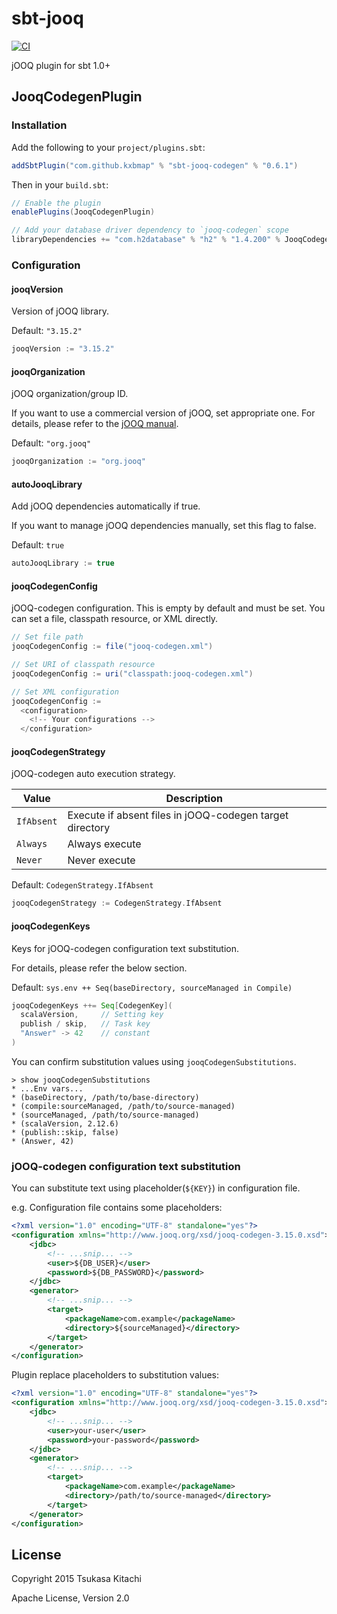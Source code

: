 # sbt-jooq

[![CI](https://github.com/kxbmap/sbt-jooq/actions/workflows/ci.yml/badge.svg)](https://github.com/kxbmap/sbt-jooq/actions/workflows/ci.yml)

jOOQ plugin for sbt 1.0+


## JooqCodegenPlugin

### Installation

Add the following to your `project/plugins.sbt`:

```scala
addSbtPlugin("com.github.kxbmap" % "sbt-jooq-codegen" % "0.6.1")
```

Then in your `build.sbt`:

```scala
// Enable the plugin
enablePlugins(JooqCodegenPlugin)

// Add your database driver dependency to `jooq-codegen` scope
libraryDependencies += "com.h2database" % "h2" % "1.4.200" % JooqCodegen
```

### Configuration

#### jooqVersion
Version of jOOQ library.

Default: `"3.15.2"`

```scala
jooqVersion := "3.15.2"
```

#### jooqOrganization
jOOQ organization/group ID.

If you want to use a commercial version of jOOQ, set appropriate one.
For details, please refer to the [jOOQ manual](https://www.jooq.org/doc/3.15/manual/getting-started/tutorials/jooq-in-7-steps/jooq-in-7-steps-step1/).

Default: `"org.jooq"`

```scala
jooqOrganization := "org.jooq"
```

#### autoJooqLibrary
Add jOOQ dependencies automatically if true.

If you want to manage jOOQ dependencies manually, set this flag to false.

Default: `true`

```scala
autoJooqLibrary := true
```

#### jooqCodegenConfig
jOOQ-codegen configuration. This is empty by default and must be set. You can set a file, classpath resource, or XML directly.

```scala
// Set file path
jooqCodegenConfig := file("jooq-codegen.xml")
```

```scala
// Set URI of classpath resource
jooqCodegenConfig := uri("classpath:jooq-codegen.xml")
```

```scala
// Set XML configuration
jooqCodegenConfig :=
  <configuration>
    <!-- Your configurations -->
  </configuration>
```

#### jooqCodegenStrategy
jOOQ-codegen auto execution strategy.

|Value      |Description                                              |
|-----------|---------------------------------------------------------|
|`IfAbsent` |Execute if absent files in jOOQ-codegen target directory |
|`Always`   |Always execute                                           |
|`Never`    |Never execute                                            |

Default: `CodegenStrategy.IfAbsent`

```scala
jooqCodegenStrategy := CodegenStrategy.IfAbsent
```

#### jooqCodegenKeys
Keys for jOOQ-codegen configuration text substitution.

For details, please refer the below section.

Default: `sys.env ++ Seq(baseDirectory, sourceManaged in Compile)`

```scala
jooqCodegenKeys ++= Seq[CodegenKey](
  scalaVersion,     // Setting key
  publish / skip,   // Task key
  "Answer" -> 42    // constant  
)
```

You can confirm substitution values using `jooqCodegenSubstitutions`.
```
> show jooqCodegenSubstitutions
* ...Env vars...
* (baseDirectory, /path/to/base-directory)
* (compile:sourceManaged, /path/to/source-managed)
* (sourceManaged, /path/to/source-managed)
* (scalaVersion, 2.12.6)
* (publish::skip, false)
* (Answer, 42)
```

### jOOQ-codegen configuration text substitution
You can substitute text using placeholder(`${KEY}`) in configuration file.

e.g. Configuration file contains some placeholders:
```xml
<?xml version="1.0" encoding="UTF-8" standalone="yes"?>
<configuration xmlns="http://www.jooq.org/xsd/jooq-codegen-3.15.0.xsd">
    <jdbc>
        <!-- ...snip... -->
        <user>${DB_USER}</user>
        <password>${DB_PASSWORD}</password>
    </jdbc>
    <generator>
        <!-- ...snip... -->
        <target>
            <packageName>com.example</packageName>
            <directory>${sourceManaged}</directory>
        </target>
    </generator>
</configuration>
```

Plugin replace placeholders to substitution values:
```xml
<?xml version="1.0" encoding="UTF-8" standalone="yes"?>
<configuration xmlns="http://www.jooq.org/xsd/jooq-codegen-3.15.0.xsd">
    <jdbc>
        <!-- ...snip... -->
        <user>your-user</user>
        <password>your-password</password>
    </jdbc>
    <generator>
        <!-- ...snip... -->
        <target>
            <packageName>com.example</packageName>
            <directory>/path/to/source-managed</directory>
        </target>
    </generator>
</configuration>
```

## License

Copyright 2015 Tsukasa Kitachi

Apache License, Version 2.0
